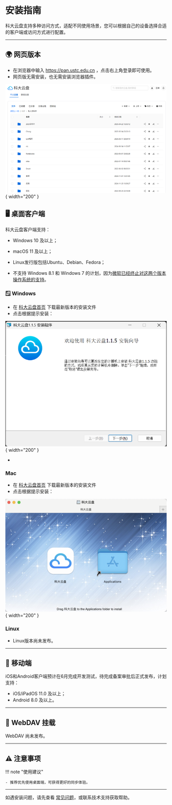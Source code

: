 # 安装指南

科大云盘支持多种访问方式，适配不同使用场景，您可以根据自己的设备选择合适的客户端或访问方式进行配置。

---
## 🌍 网页版本

- 在浏览器中输入 https://pan.ustc.edu.cn ，点击右上角登录即可使用。
- 网页版无需安装，也无需安装浏览器插件。

![alt text](image-2.png){ width="200" }

## 🖥️ 桌面客户端

科大云盘客户端支持：

- Windows 10 及以上；
- macOS 11 及以上；
- Linux发行版包括Ubuntu、Debian、Fedora；

- 不支持 Windows 8.1 和 Windows 7 的计划，因为[微软已经终止对这两个版本操作系统的支持](https://www.microsoft.com/zh-cn/windows/end-of-support)。

### 🪟 __Windows__

- 在 [科大云盘首页](https://pan.ustc.edu.cn/home/index) 下载最新版本的安装文件
- 点击根据提示安装：

![alt text](image-1.png){ width="200" }

- 

### __Mac__

- 在 [科大云盘首页](https://pan.ustc.edu.cn/home/index) 下载最新版本的安装文件
- 点击根据提示安装：

![alt text](e9e63840337fed71c69d053c16b1c9d6.png){ width="200" }

### __Linux__

- Linux版本尚未发布。

---

## 📱 移动端

iOS和Android客户端预计在6月完成开发测试，待完成备案审批后正式发布，计划支持：

- iOS/iPadOS 11.0 及以上；
- Android 8.0 及以上。

---

## 🔗 WebDAV 挂载

WebDAV 尚未发布。

---

## ⚠️ 注意事项

!!! note "使用建议"

    - 推荐优先使用桌面端，可获得更好的同步体验。
---

如遇安装问题，请先查看 [常见问题](../faq/index.md)，或联系技术支持获取帮助。

